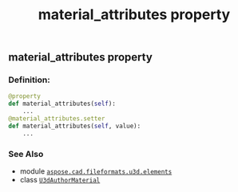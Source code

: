 ﻿---
title: material_attributes property
second_title: Aspose.CAD for Python via .NET API References
description: 
type: docs
weight: 60
url: /python-net/aspose.cad.fileformats.u3d.elements/u3dauthormaterial/material_attributes/
is_root: false
---

## material_attributes property

### Definition:
```python
@property
def material_attributes(self):
    ...
@material_attributes.setter
def material_attributes(self, value):
    ...
```

### See Also
* module [`aspose.cad.fileformats.u3d.elements`](../../)
* class [`U3dAuthorMaterial`](/cad/python-net/aspose.cad.fileformats.u3d.elements/u3dauthormaterial)

